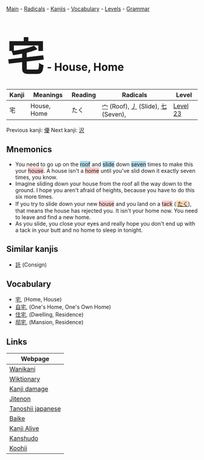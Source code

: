 <style> bigfont {font-size: 100px}</style>
[Main](../index.md) -
[Radicals](../radicals.md) -
[Kanjis](../kanjis.md) -
[Vocabulary](../vocabulary.md) -
[Levels](../levels.md) -
[Grammar](../grammar.md)
# <bigfont> 宅</bigfont> - House, Home 

| Kanji | Meanings | Reading | Radicals | Level |
| --- | --- | --- | --- | --- |
| 宅 | House, Home | たく | [宀](../radicals/宀.md) (Roof), [丿](../radicals/丿.md) (Slide), [七](../radicals/七.md) (Seven),  | [Level 23](../levels/wk_level23.md) |

Previous kanji: [優](優.md) Next kanji: [沢](沢.md) 

## Mnemonics
 * You need to go up on the <span style="background-color:#ADD8E6"> roof</span> and <span style="background-color:#ADD8E6"> slide</span> down <span style="background-color:#ADD8E6"> seven</span> times to make this your <span style="background-color:#ffcccb"> house</span>. A house isn't a <span style="background-color:#ffcccb"> home</span> until you've slid down it exactly seven times, you know.
* Imagine sliding down your house from the roof all the way down to the ground. I hope you aren't afraid of heights, because you have to do this six more times.
* If you try to slide down your new <span style="background-color:#ffcccb"> house</span> and you land on a <span style="background-color:#ffcccb"> tack</span> (<span style="background-color:#fed8b1"> [たく](https://jisho.org/search/たく)</span>), that means the house has rejected you. It isn't your home now. You need to leave and find a new home.
* As you slide, you close your eyes and really hope you don't end up with a tack in your butt and no home to sleep in tonight.


## Similar kanjis
 * [託](託.md) (Consign)


## Vocabulary
 * [宅](../vocabulary/宅.md), (Home, House)
* [自宅](../vocabulary/宅.md), (One's Home, One's Own Home)
* [住宅](../vocabulary/宅.md), (Dwelling, Residence)
* [邸宅](../vocabulary/宅.md), (Mansion, Residence)



## Links 

| Webpage |
| --- |
| [Wanikani          ](https://www.wanikani.com/kanji/宅) |
| [Wiktionary        ](https://en.wiktionary.org/wiki/宅) |
| [Kanji damage      ](http://www.kanjidamage.com/kanji/search?utf8=✓&q=宅) |
| [Jitenon           ](https://jitenon.com/kanji/宅) |
| [Tanoshii japanese ](https://www.tanoshiijapanese.com/dictionary/kanji.cfm?k=宅) |
| [Baike             ](https://baike.baidu.com/item/宅) |
| [Kanji Alive       ](https://app.kanjialive.com/宅) |
| [Kanshudo          ](https://www.kanshudo.com/searchmn?q=宅) |
| [Koohii            ](https://kanji.koohii.com/study/kanji/宅) |
